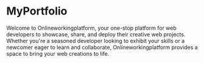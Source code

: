 # MyPortfolio
Welcome to Onlineworkingplatform, your one-stop platform for web developers to showcase, share, and deploy their creative web projects. Whether you're a seasoned developer looking to exhibit your skills or a newcomer eager to learn and collaborate, Onlineworkingplatform provides a space to bring your web creations to life.
